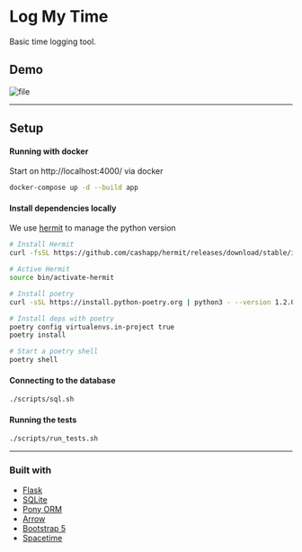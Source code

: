 # Log My Time

Basic time logging tool.  

## Demo

![file](https://user-images.githubusercontent.com/10670565/168468584-cb9182ad-d82e-4fe5-aa96-c937a826611c.gif)


---


## Setup

#### Running with docker

Start on http://localhost:4000/ via docker
```bash
docker-compose up -d --build app
```

#### Install dependencies locally

We use [hermit](https://cashapp.github.io/hermit/usage/get-started/) to manage the python version

```bash
# Install Hermit
curl -fsSL https://github.com/cashapp/hermit/releases/download/stable/install.sh | /bin/bash

# Active Hermit
source bin/activate-hermit

# Install poetry
curl -sSL https://install.python-poetry.org | python3 - --version 1.2.0b1

# Install deps with poetry
poetry config virtualenvs.in-project true
poetry install

# Start a poetry shell
poetry shell
```

#### Connecting to the database
```bash
./scripts/sql.sh
```

#### Running the tests
```bash
./scripts/run_tests.sh
```

---

### Built with

- [Flask](https://flask.palletsprojects.com/en/2.0.x/)
- [SQLite](https://sqlite.org/index.html)
- [Pony ORM](https://ponyorm.org/)
- [Arrow](https://arrow.readthedocs.io/en/latest/)
- [Bootstrap 5](https://getbootstrap.com/)
- [Spacetime](https://spacetime.how/)
